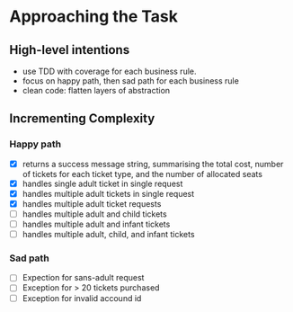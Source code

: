 # Approaching the Task

## High-level intentions

- use TDD with coverage for each business rule.
- focus on happy path, then sad path for each business rule
- clean code: flatten layers of abstraction

## Incrementing Complexity

### Happy path

- [x] returns a success message string, summarising the total cost, number of tickets for each ticket type, and the number of allocated seats
- [x] handles single adult ticket in single request
- [x] handles multiple adult tickets in single request
- [x] handles multiple adult ticket requests
- [ ] handles multiple adult and child tickets
- [ ] handles multiple adult and infant tickets
- [ ] handles multiple adult, child, and infant tickets

### Sad path

- [ ] Expection for sans-adult request
- [ ] Exception for > 20 tickets purchased
- [ ] Exception for invalid accound id
